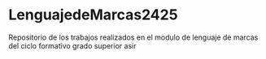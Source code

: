 # LenguajedeMarcas2425
Repositorio de los trabajos realizados en el modulo de lenguaje de marcas del ciclo formativo grado superior asir 

